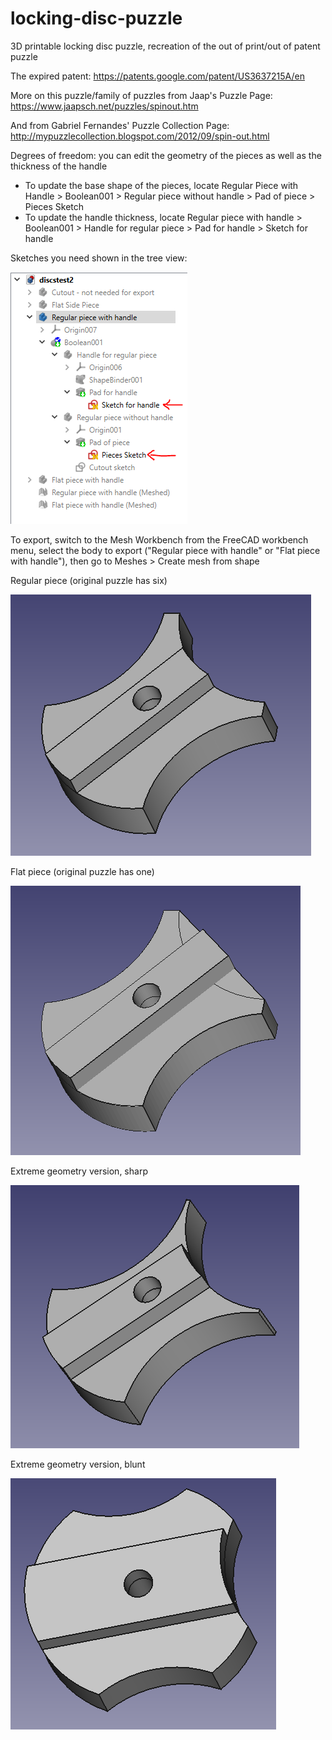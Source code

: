 # locking-disc-puzzle
3D printable locking disc puzzle, recreation of the out of print/out of patent puzzle

The expired patent: https://patents.google.com/patent/US3637215A/en

More on this puzzle/family of puzzles from Jaap's Puzzle Page: https://www.jaapsch.net/puzzles/spinout.htm

And from Gabriel Fernandes' Puzzle Collection Page: http://mypuzzlecollection.blogspot.com/2012/09/spin-out.html

Degrees of freedom: you can edit the geometry of the pieces as well as the thickness of the handle
* To update the base shape of the pieces, locate Regular Piece with Handle > Boolean001 > Regular piece without handle > Pad of piece > Pieces Sketch
* To update the handle thickness, locate Regular piece with handle > Boolean001 > Handle for regular piece > Pad for handle > Sketch for handle

Sketches you need shown in the tree view:

![Tree view](Images/sketches_in_tree.PNG)

To export, switch to the Mesh Workbench from the FreeCAD workbench menu, select the body to export ("Regular piece with handle" or "Flat piece with handle"), then go to Meshes > Create mesh from shape

Regular piece (original puzzle has six)

![Regular piece](Images/regularpiece.PNG)

Flat piece (original puzzle has one)

![Flat piece](Images/flatpiece.PNG)

Extreme geometry version, sharp

![Extreme geometry (sharp)](Images/extreme1.PNG)

Extreme geometry version, blunt

![Extreme geometry (blunt)](Images/extreme2.PNG)
